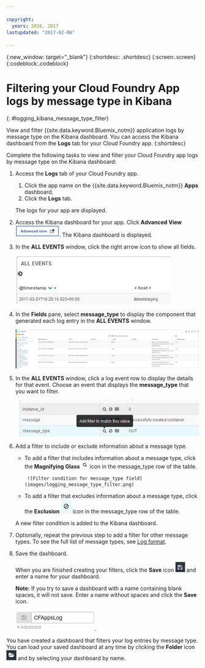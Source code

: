 ```yaml
---

copyright:
  years: 2016, 2017
lastupdated: "2017-02-06"

---
```



{:new_window: target="_blank"}
{:shortdesc: .shortdesc}
{:screen:.screen}
{:codeblock:.codeblock}


# Filtering your Cloud Foundry App logs by message type in Kibana
<!-- for example, Uploading your data -->
{: #logging_kibana_message_type_filter}
<!-- Provide an appropriate ID above -->

View and filter {{site.data.keyword.Bluemix_notm}} application logs by message type on the Kibana dashboard. You can access the Kibana dashboard from the **Logs** tab for your Cloud Foundry app. 
{:shortdesc}

<!-- Include a sentence to briefly introduce the steps/subtopics. Example: -->
Complete the following tasks to view and filter your Cloud Foundry app logs by message type on the Kibana dashboard:

1. Access the **Logs** tab of your Cloud Foundry app. 

    1. Click the app name on the {{site.data.keyword.Bluemix_notm}} **Apps** dashboard.
    2. Click the **Logs** tab. 
    
    The logs for your app are displayed.

2. Access the Kibana dashboard for your app. Click **Advanced View** ![Advanced view link](images/logging_advanced_view.jpg). The Kibana dashboard is displayed.

3. In the **ALL EVENTS** window, click the right arrow icon to show all fields. 

    ![All Events window with right arrow icon](images/logging_all_events_no_fields.jpg)

4. In the **Fields** pane, select **message_type** to display the component that generated each log entry in the **ALL EVENTS** window.

    ![All Events window with message_type field selected](images/logging_message_type.png)

5. In the **ALL EVENTS** window, click a log event row to display the details for that event. Choose an event that displays the **message_type** that you want to filter.

    ![All Events window displaying details for a selected log event](images/logging_message_type_add_filter.png)

6. Add a filter to include or exclude information about a message type. 

    * To add a filter that includes information about a message type, click the **Magnifying Glass** ![Magnifying glass icon](images/logging_magnifying_glass.jpg) icon in the message_type row of the table. 
    
           ![Filter condition for message_type field](images/logging_message_type_filter.png)
    
    * To add a filter that excludes information about a message type, click the **Exclusion** ![Exclusion icon](images/logging_exclusion_icon.png) icon in the message_type row of the table. 
    
    A new filter condition is added to the Kibana dashboard.

7. Optionally, repeat the previous step to add a filter for other message types. To see the full list of message types, see [Log format](logging_log_ov.md#log_format).

9. Save the dashboard.    
        
    When you are finished creating your filters, click the **Save** icon ![Save icon](images/logging_save.jpg) and enter a name for your dashboard. 
      
    **Note:** If you try to save a dashboard with a name containing blank spaces, it will not save. Enter a name without spaces and click the **Save** icon.
    
    ![Save dashboard name ](images/logging_save_dashboard.jpg).

You have created a dashboard that filters your log entries by message type. You can load your saved dashboard at any time by clicking the **Folder** icon ![Folder icon](images/logging_folder.jpg) and by selecting your dashboard by name.
